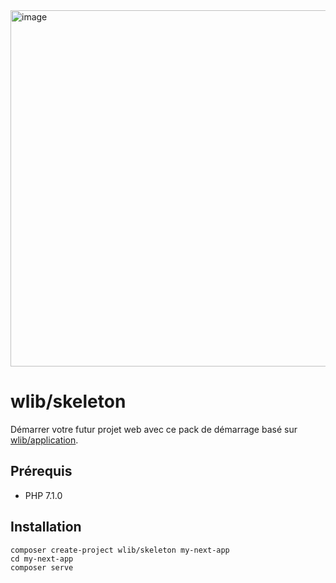 <img width="948" height="570" alt="image" src="https://github.com/user-attachments/assets/2001c3c0-8556-419e-afe1-61a0f34d2bee" />

# wlib/skeleton

Démarrer votre futur projet web avec ce pack de démarrage basé sur [wlib/application](https://github.com/SamRay1024/wlib-application).

## Prérequis

- PHP 7.1.0

## Installation

```shell
composer create-project wlib/skeleton my-next-app
cd my-next-app
composer serve
```
